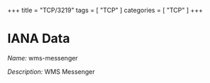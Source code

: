+++
title = "TCP/3219"
tags = [ "TCP" ]
categories = [ "TCP" ]
+++

# IANA Data

_Name:_ wms-messenger

_Description:_ WMS Messenger

